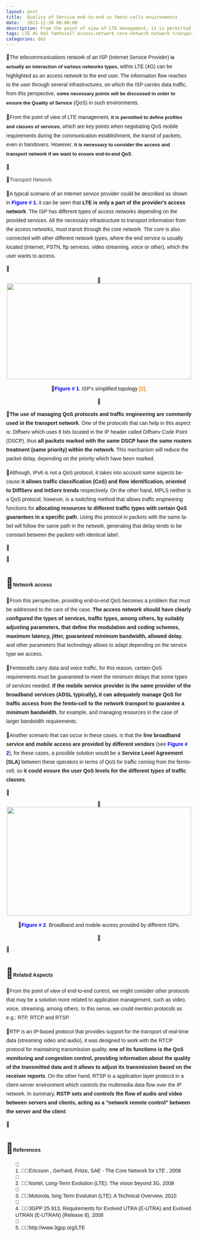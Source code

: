 ```yaml
---
layout: post
title:  Quality of Service end-to-end in femto-cells environments
date:   2013-12-30 06:00:00
description: From the point of view of LTE management, it is permitted to define profiles and classes of services, which are key points when negotiating QoS mobile requirements during the communication establishment, the transit of packets, even in handovers. However, it is necessary to consider the access and transport network if we want to ensure end-to-end QoS. The access network should have clearly configured the types of services, traffic types, among others, by suitably adjusting parameters, that define the modulation and coding schemes, maximum latency, jitter, guaranteed minimum bandwidth, allowed delay, and other parameters that technology allows to adapt depending on the service type we access.
tags: LTE 4G QoS femtocell access-network core-network network transport-network RTP RTSP RTCP
categories: QoS
---
```

<p style="margin-bottom: 0in">
<span style="font-size:14px;"><span style="font-family:arial,helvetica,sans-serif;"><span style="line-height: 24px;">The telecommunications network of an ISP (Internet Service Provider) </span><b style="font-size: 13px; line-height: 24px;">is actually an interaction of various networks types</b><span style="line-height: 24px;">, within LTE (4G) can be highlighted as an access network to the end user. The information flow reaches to the user through several infrastructures, on which the ISP carries data traffic, from this perspective, </span><b style="font-size: 13px; line-height: 24px;">some necessary points will be discussed in order to ensure the Quality of Service</b><span style="line-height: 24px;"> (QoS) in such environments.</span></span></span></p>
<p>
<span style="font-size:14px;"><span style="font-family:arial,helvetica,sans-serif;"><span style="line-height: 24px;">From the point of view of LTE management, </span><b style="font-size: 13px; line-height: 24px;">it is permitted to define profiles and classes of services</b><span style="line-height: 24px;">, which are key points when negotiating QoS mobile requirements during the communication establishment, the transit of packets, even in handovers. However, </span><b style="font-size: 13px; line-height: 24px;">it is necessary to consider the access and transport network if we want to ensure end-to-end QoS</b><span style="line-height: 24px;">.</span></span></span></p>
<p>
&nbsp;</p>
<p>
<span style="font-family: arial, helvetica, sans-serif; font-size: 14px; color: rgb(68, 68, 68); line-height: 24px;">Transport Network</span></p>
<p style="margin-bottom: 0in">
<span style="font-family: arial, helvetica, sans-serif; font-size: 14px; line-height: 24px;">A typical scenario of an Internet service provider could be described as shown in <span style="color:#0000ff;"><strong>Figure # 1</strong></span>, it can be seen that </span><b style="font-family: arial, helvetica, sans-serif; font-size: 14px; line-height: 24px;">LTE is only a part of the provider's access network</b><span style="font-family: arial, helvetica, sans-serif; font-size: 14px; line-height: 24px;">. The ISP has different types of access networks depending on the provided services. </span><span style="font-family: arial, helvetica, sans-serif; font-size: 14px; line-height: 24px;">All the necessary infrastructure to transport information from the access networks, must transit through the core network. The core is also connected with other different network types, where the end service is usually located (Internet, PSTN, ftp services, video streaming, voice or other), which the user wants to access.</span></p>
<p>
&nbsp;</p>
<p style="margin-bottom: 0in; text-align: center;">
<img alt="" src="images/TICs/quality-of-service-end-to-end-in-femto-cells-environments/1.jpg" style="height: 259px; width: 500px;" /></p>
<p style="margin-bottom: 0in; text-align: center;">
<span style="font-family: arial, helvetica, sans-serif; font-size: 14px; line-height: 24px;"><span style="color:#0000ff;"><strong>Figure # 1</strong></span>. ISP's simplified topology <span style="color:#ff8c00;"><strong>[2]</strong></span>.</span></p>

<p style="text-align: center;">
<span style="font-size:14px;"><span style="font-family:arial,helvetica,sans-serif;"><!--StartFragment--></span></span><!--EndFragment--></p>
<p style="margin-bottom: 0in">
<b style="line-height: 24px; font-family: arial, helvetica, sans-serif; font-size: 14px;">The use of managing QoS protocols and traffic engineering are commonly used in the transport network</b><span style="line-height: 24px; font-family: arial, helvetica, sans-serif; font-size: 14px;">. One of the protocols that can help in this aspect is: Diffserv which uses 8 bits located in the IP header called Diffserv Code Point (DSCP), thus </span><b style="line-height: 24px; font-family: arial, helvetica, sans-serif; font-size: 14px;">all packets marked with the same DSCP have the same routers treatment (same priority) within the network</b><span style="line-height: 24px; font-family: arial, helvetica, sans-serif; font-size: 14px;">. This mechanism will reduce the packet delay, depending on the priority which have been marked.</span></p>
<p style="margin-bottom: 0in">
<span lang="en-US" style="font-family: arial, helvetica, sans-serif; font-size: 14px; line-height: 24px;">Although, IPv6 is not a QoS protocol, it takes into account some aspects because </span><span lang="en-US" style="font-family: arial, helvetica, sans-serif; font-size: 14px; line-height: 24px;"><b>it allows traffic classification (CoS) and flow identification, oriented to DiffServ and IntServ trends</b></span><span lang="en-US" style="font-family: arial, helvetica, sans-serif; font-size: 14px; line-height: 24px;"> respectively. On the other hand, MPLS neither is a QoS protocol, however, is a switching method that allows traffic engineering functions for </span><span lang="en-US" style="font-family: arial, helvetica, sans-serif; font-size: 14px; line-height: 24px;"><b>allocating resources to different traffic types with certain QoS guarantees in a specific path</b></span><span lang="en-US" style="font-family: arial, helvetica, sans-serif; font-size: 14px; line-height: 24px;">. Using this protocol in packets with the same label will follow the same path in the network, generating that delay tends to be constant between the packets with identical label.</span></p>
<p style="margin-bottom: 0in">
<span lang="en-US"><!--EndFragment--></span></p>
<p style="margin-bottom: 0in">
&nbsp;</p>
<h1>
<span style="font-size:14px;"><span style="font-family:arial,helvetica,sans-serif;"><!--StartFragment-->Network access</span></span><!--EndFragment--></h1>
<p style="margin-bottom: 0in">
<span style="font-family: arial, helvetica, sans-serif; font-size: 14px; line-height: 24px;">From this perspective, providing end-to-end QoS becomes a problem that must be addressed to the care of the case. </span><b style="font-family: arial, helvetica, sans-serif; font-size: 14px; line-height: 24px;">The access network should have clearly configured the types of services, traffic types, among others, by suitably adjusting parameters, that define the modulation and coding schemes, maximum latency, jitter, guaranteed minimum bandwidth, allowed delay</b><span style="font-family: arial, helvetica, sans-serif; font-size: 14px; line-height: 24px;">, and other parameters that technology allows to adapt depending on the service type we access.</span></p>
<p style="margin-bottom: 0in">
<span style="font-family: arial, helvetica, sans-serif; font-size: 14px; line-height: 24px;">Femtocells carry data and voice traffic, for this reason, certain QoS requirements must be guaranteed to meet the minimum delays that some types of services needed. </span><b style="font-family: arial, helvetica, sans-serif; font-size: 14px; line-height: 24px;">If the mobile service provider is the same provider of the broadband services (ADSL typically), it can adequately manage QoS for traffic access from the femto-cell to the network transport to guarantee a minimum bandwidth</b><span style="font-family: arial, helvetica, sans-serif; font-size: 14px; line-height: 24px;">, for example, and managing resources in the case of larger bandwidth requirements.</span></p>
<p>
<span style="font-family: arial, helvetica, sans-serif; font-size: 14px; line-height: 24px;">Another scenario that can occur in these cases, is that the </span><b style="font-family: arial, helvetica, sans-serif; font-size: 14px; line-height: 24px;">line broadband service and mobile access are provided by different vendors</b><span style="font-family: arial, helvetica, sans-serif; font-size: 14px; line-height: 24px;"> (see <span style="color:#0000ff;"><strong>Figure # 2</strong></span>), for these cases, a possible solution would be a </span><b style="font-family: arial, helvetica, sans-serif; font-size: 14px; line-height: 24px;">Service Level Agreement (SLA)</b><span style="font-family: arial, helvetica, sans-serif; font-size: 14px; line-height: 24px;"> between these operators in terms of QoS for traffic coming from the femto-cell, so </span><b style="font-family: arial, helvetica, sans-serif; font-size: 14px; line-height: 24px;">it could ensure the user QoS levels for the different types of traffic classes</b><span style="font-family: arial, helvetica, sans-serif; font-size: 14px; line-height: 24px;">.</span></p>
<p>
&nbsp;</p>
<p style="margin-bottom: 0in; text-align: center;">
<img alt="" src="images/TICs/quality-of-service-end-to-end-in-femto-cells-environments/2.jpg" style="height: 293px; width: 500px;" /></p>
<p style="margin-bottom: 0in; text-align: center;">
<span style="font-family: arial, helvetica, sans-serif; font-size: 14px; line-height: 24px;"><span style="color:#0000ff;"><strong>Figure # 2</strong></span>. Broadband and mobile access provided by different ISPs.</span></p>
<p style="text-align: center;">
<span style="font-size:14px;"><span style="font-family:arial,helvetica,sans-serif;"><!--StartFragment--></span></span><!--EndFragment--></p>
<p style="margin-bottom: 0in">
&nbsp;</p>
<h1>
<span style="font-size:14px;"><span style="font-family:arial,helvetica,sans-serif;"><!--StartFragment-->Related Aspects</span></span><!--EndFragment--></h1>
<p style="margin-bottom: 0in">
<span style="font-family: arial, helvetica, sans-serif; font-size: 14px; line-height: 24px;">From the point of view of end-to-end control, we might consider other protocols that may be a solution more related to application management</span><span style="font-family: arial, helvetica, sans-serif; font-size: 14px; line-height: 24px;">, such as video, voice, streaming, among others. In this sense, we could mention protocols as e.g.: RTP, RTCP and RTSP.</span></p>
<p style="margin-bottom: 0in">
<span style="font-family: arial, helvetica, sans-serif; font-size: 14px; line-height: 24px;">RTP is an IP-based protocol that provides support for the transport of real-time data (streaming video and audio), it was designed to work with the RTCP protocol for maintaining transmission quality, </span><b style="font-family: arial, helvetica, sans-serif; font-size: 14px; line-height: 24px;">one of its functions is the QoS monitoring and congestion control, providing information about the quality of the transmitted data and it allows to adjust its transmission based on the receiver reports</b><span style="font-family: arial, helvetica, sans-serif; font-size: 14px; line-height: 24px;">. On the other hand, RTSP is a application layer protocol in a client-server environment which controls the multimedia data flow over the IP network. In summary, </span><b style="font-family: arial, helvetica, sans-serif; font-size: 14px; line-height: 24px;">RSTP sets and controls the flow of audio and video between servers and clients, acting as a "network remote control" between the server and the client</b><span style="font-family: arial, helvetica, sans-serif; font-size: 14px; line-height: 24px;">.</span></p>
<p>
<!--EndFragment--></p>
<p>
&nbsp;</p>
<h1>
<span style="font-size:14px;"><span style="font-family:arial,helvetica,sans-serif;">References</span></span></h1>
<ol style="padding: 0px; margin: 0px 0px 9px 25px; list-style-position: inside; list-style-image: initial; font-family: Arial, Helvetica, sans-serif;">
<li style="line-height: 18px;">
<span style="font-size: 14px;"><span style="font-family: arial, helvetica, sans-serif;">Ericsson , Gerhard, Fritze, SAE - The Core Network for LTE , 2008</span></span></li>
<li style="line-height: 18px;">
<span style="font-size: 14px;"><span style="font-family: arial, helvetica, sans-serif;">Nortel, Long-Term Evolution (LTE): The vision beyond 3G, 2008</span></span></li>
<li style="line-height: 18px;">
<span style="font-size: 14px;"><span style="font-family: arial, helvetica, sans-serif;">Motorola, long Term Evolution (LTE): A Technical Overview, 2010</span></span></li>
<li style="line-height: 18px;">
<span style="font-size: 14px;"><span style="font-family: arial, helvetica, sans-serif;">3GPP 25.913, Requirements for Evolved UTRA (E-UTRA) and Evolved UTRAN (E-UTRAN) (Release 8), 2008</span></span></li>
<li style="line-height: 18px;">
<a href="http://www.3gpp.org/LTE" style="font-family: arial, helvetica, sans-serif; font-size: 14px; line-height: 18px; text-decoration: none;">http://www.3gpp.org/LTE</a></li>
</ol>